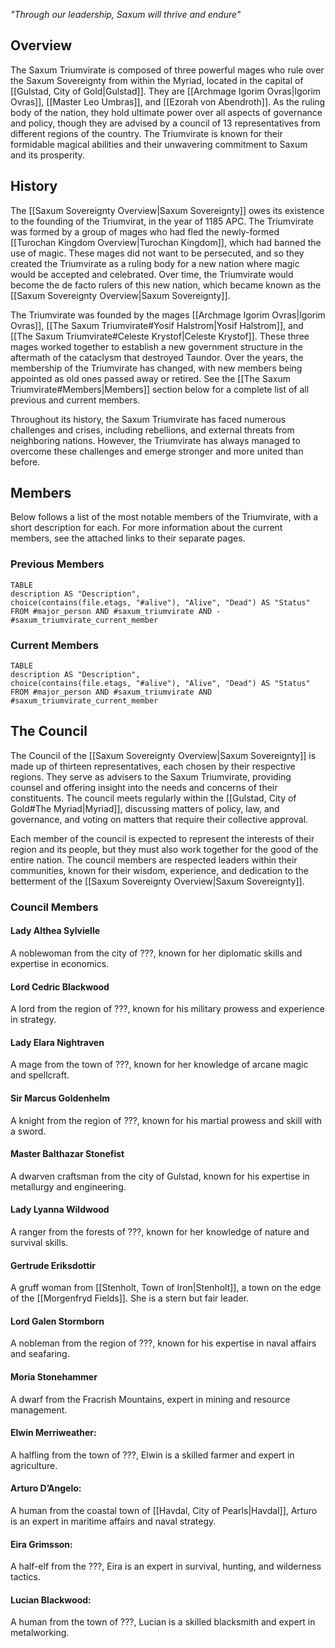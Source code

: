 *"Through our leadership, Saxum will thrive and endure"*
## Overview
The Saxum Triumvirate is composed of three powerful mages who rule over the Saxum Sovereignty from within the Myriad, located in the capital of [[Gulstad, City of Gold|Gulstad]]. They are [[Archmage Igorim Ovras|Igorim Ovras]], [[Master Leo Umbras]], and [[Ezorah von Abendroth]]. As the ruling body of the nation, they hold ultimate power over all aspects of governance and policy, though they are advised by a council of 13 representatives from different regions of the country. The Triumvirate is known for their formidable magical abilities and their unwavering commitment to Saxum and its prosperity.
## History
The [[Saxum Sovereignty Overview|Saxum Sovereignty]] owes its existence to the founding of the Triumvirat, in the year of 1185 APC. The Triumvirate was formed by a group of mages who had fled the newly-formed [[Turochan Kingdom Overview|Turochan Kingdom]], which had banned the use of magic. These mages did not want to be persecuted, and so they created the Triumvirate as a ruling body for a new nation where magic would be accepted and celebrated. Over time, the Triumvirate would become the de facto rulers of this new nation, which became known as the [[Saxum Sovereignty Overview|Saxum Sovereignty]].

The Triumvirate was founded by the mages [[Archmage Igorim Ovras|Igorim Ovras]], [[The Saxum Triumvirate#Yosif Halstrom|Yosif Halstrom]], and [[The Saxum Triumvirate#Celeste Krystof|Celeste Krystof]]. These three mages worked together to establish a new government structure in the aftermath of the cataclysm that destroyed Taundor. Over the years, the membership of the Triumvirate has changed, with new members being appointed as old ones passed away or retired. See the [[The Saxum Triumvirate#Members|Members]] section below for a complete list of all previous and current members.

Throughout its history, the Saxum Triumvirate has faced numerous challenges and crises, including rebellions, and external threats from neighboring nations. However, the Triumvirate has always managed to overcome these challenges and emerge stronger and more united than before.
## Members
Below follows a list of the most notable members of the Triumvirate, with a short description for each. For more information about the current members, see the attached links to their separate pages.
### Previous Members
```dataview
TABLE
description AS "Description",
choice(contains(file.etags, "#alive"), "Alive", "Dead") AS "Status"
FROM #major_person AND #saxum_triumvirate AND -#saxum_triumvirate_current_member 
```
### Current Members
```dataview
TABLE
description AS "Description",
choice(contains(file.etags, "#alive"), "Alive", "Dead") AS "Status"
FROM #major_person AND #saxum_triumvirate AND #saxum_triumvirate_current_member 
```
## The Council
The Council of the [[Saxum Sovereignty Overview|Saxum Sovereignty]] is made up of thirteen representatives, each chosen by their respective regions. They serve as advisers to the Saxum Triumvirate, providing counsel and offering insight into the needs and concerns of their constituents. The council meets regularly within the [[Gulstad, City of Gold#The Myriad|Myriad]], discussing matters of policy, law, and governance, and voting on matters that require their collective approval.

Each member of the council is expected to represent the interests of their region and its people, but they must also work together for the good of the entire nation. The council members are respected leaders within their communities, known for their wisdom, experience, and dedication to the betterment of the [[Saxum Sovereignty Overview|Saxum Sovereignty]].
### Council Members
#### Lady Althea Sylvielle
A noblewoman from the city of ???, known for her diplomatic skills and expertise in economics.
#### Lord Cedric Blackwood
A lord from the region of ???, known for his military prowess and experience in strategy.
#### Lady Elara Nightraven
A mage from the town of ???, known for her knowledge of arcane magic and spellcraft.
#### Sir Marcus Goldenhelm
A knight from the region of ???, known for his martial prowess and skill with a sword.
#### Master Balthazar Stonefist
A dwarven craftsman from the city of Gulstad, known for his expertise in metallurgy and engineering.
#### Lady Lyanna Wildwood
A ranger from the forests of ???, known for her knowledge of nature and survival skills.
#### Gertrude Eriksdottir
A gruff woman from [[Stenholt, Town of Iron|Stenholt]], a town on the edge of the [[Morgenfryd Fields]]. She is a stern but fair leader.
#### Lord Galen Stormborn
A nobleman from the region of ???, known for his expertise in naval affairs and seafaring.
#### Moria Stonehammer
A dwarf from the Fracrish Mountains, expert in mining and resource management.
#### Elwin Merriweather:
A halfling from the town of ???, Elwin is a skilled farmer and expert in agriculture.
#### Arturo D’Angelo:
A human from the coastal town of [[Havdal, City of Pearls|Havdal]], Arturo is an expert in maritime affairs and naval strategy.
#### Eira Grimsson:
A half-elf from the ???, Eira is an expert in survival, hunting, and wilderness tactics.
#### Lucian Blackwood:
A human from the town of ???, Lucian is a skilled blacksmith and expert in metalworking.
